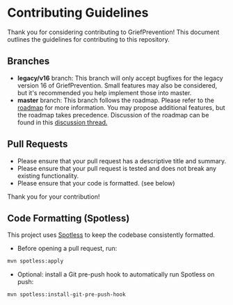 # Contributing Guidelines

Thank you for considering contributing to GriefPrevention! This document outlines the guidelines for contributing to this repository.

## Branches

-   **legacy/v16** branch: This branch will only accept bugfixes for the legacy version 16 of GriefPrevention. Small features may also be considered, but it's recommended you help implement those into master.
-   **master** branch: This branch follows the roadmap. Please refer to the [roadmap](https://github.com/orgs/TechFortress/projects/6) for more information. You may propose additional features, but the roadmap takes precedence. Discussion of the roadmap can be found in this [discussion thread.](https://github.com/TechFortress/GriefPrevention/discussions/2065)

## Pull Requests

<!--- Please ensure that your pull request adheres to the [pull request template](https://github.com/TechFortress/GriefPrevention/blob/master/.github/PULL_REQUEST_TEMPLATE.md).-->

-   Please ensure that your pull request has a descriptive title and summary.
-   Please ensure that your pull request is tested and does not break any existing functionality.
-   Please ensure that your code is formatted. (see below)

Thank you for your contribution!

## Code Formatting (Spotless)

This project uses [Spotless](https://github.com/diffplug/spotless) to keep the codebase consistently formatted.

-   Before opening a pull request, run:

```bash
mvn spotless:apply
```

-   Optional: install a Git pre-push hook to automatically run Spotless on push:

```bash
mvn spotless:install-git-pre-push-hook
```
